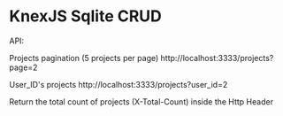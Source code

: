 # KnexJS Sqlite CRUD

API:

Projects pagination (5 projects per page)
http://localhost:3333/projects?page=2

User_ID's projects
http://localhost:3333/projects?user_id=2

Return the total count of projects (X-Total-Count) inside the Http Header
